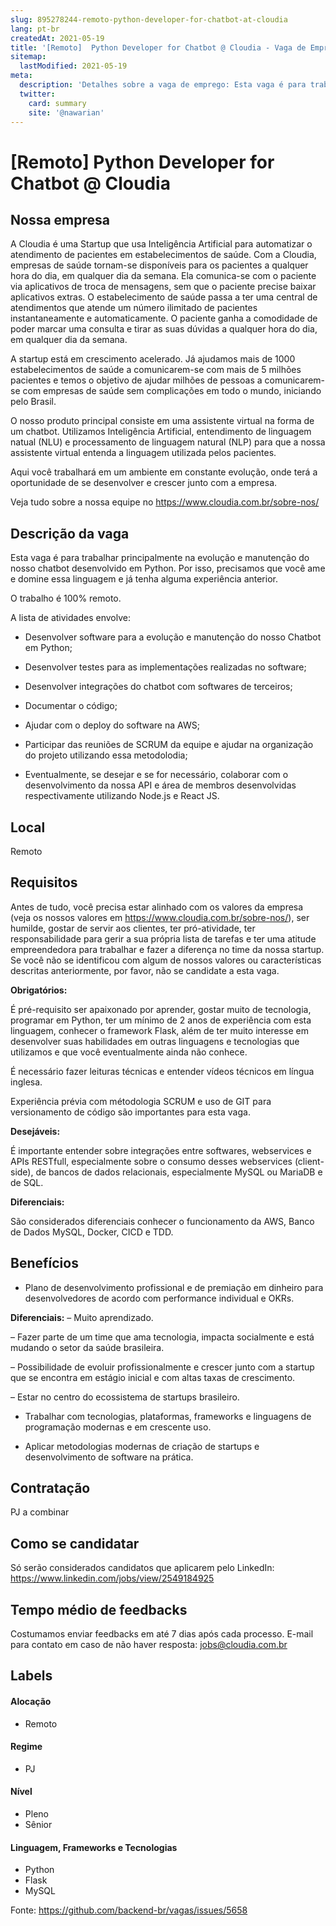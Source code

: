 ```yaml
---
slug: 895278244-remoto-python-developer-for-chatbot-at-cloudia
lang: pt-br
createdAt: 2021-05-19
title: '[Remoto]  Python Developer for Chatbot @ Cloudia - Vaga de Emprego'
sitemap:
  lastModified: 2021-05-19
meta:
  description: 'Detalhes sobre a vaga de emprego: Esta vaga é para trabalhar principalmente na evolução e manutenção do nosso chatbot desenvolvido em Python. Por isso, precisamos que você ame e domine essa linguagem e já tenha alguma experiência anterior.  O trabalho é 100% remoto.  A lista de atividades envolve:  - Desenvolver software para a evolução e manutenção do nosso Chatbot em Python;  - Desenvolver testes para as implementações realizadas no software;  - Desenvolver integrações do chatbot com softwares de terceiros;  - Documentar o código;  - Ajudar com o deploy do software na AWS;  - Participar das reuniões de SCRUM da equipe e ajudar na organização do projeto utilizando essa metodolodia;  - Eventualmente, se desejar e se for necessário, colaborar com o desenvolvimento da nossa API e área de membros desenvolvidas respectivamente utilizando Node.js e React JS.'
  twitter:
    card: summary
    site: '@nawarian'
---
```


# [Remoto]  Python Developer for Chatbot @ Cloudia

## Nossa empresa

A Cloudia é uma Startup que usa Inteligência Artificial para automatizar o atendimento de pacientes em estabelecimentos de saúde. Com a Cloudia, empresas de saúde tornam-se disponíveis para os pacientes a qualquer hora do dia, em qualquer dia da semana. Ela comunica-se com o paciente via aplicativos de troca de mensagens, sem que o paciente precise baixar aplicativos extras. O estabelecimento de saúde passa a ter uma central de atendimentos que atende um número ilimitado de pacientes instantaneamente e automaticamente. O paciente ganha a comodidade de poder marcar uma consulta e tirar as suas dúvidas a qualquer hora do dia, em qualquer dia da semana.


A startup está em crescimento acelerado. Já ajudamos mais de 1000 estabelecimentos de saúde a comunicarem-se com mais de 5 milhões pacientes e temos o objetivo de ajudar milhões de pessoas a comunicarem-se com empresas de saúde sem complicações em todo o mundo, iniciando pelo Brasil.


O nosso produto principal consiste em uma assistente virtual na forma de um chatbot. Utilizamos Inteligência Artificial, entendimento de linguagem natual (NLU) e processamento de linguagem natural (NLP) para que a nossa assistente virtual entenda a linguagem utilizada pelos pacientes.


Aqui você trabalhará em um ambiente em constante evolução, onde terá a oportunidade de se desenvolver e crescer junto com a empresa.


Veja tudo sobre a nossa equipe no https://www.cloudia.com.br/sobre-nos/

## Descrição da vaga

Esta vaga é para trabalhar principalmente na evolução e manutenção do nosso chatbot desenvolvido em Python. Por isso, precisamos que você ame e domine essa linguagem e já tenha alguma experiência anterior. 

O trabalho é 100% remoto.


A lista de atividades envolve:


- Desenvolver software para a evolução e manutenção do nosso Chatbot em Python;


- Desenvolver testes para as implementações realizadas no software;


- Desenvolver integrações do chatbot com softwares de terceiros;


- Documentar o código;


- Ajudar com o deploy do software na AWS;


- Participar das reuniões de SCRUM da equipe e ajudar na organização do projeto utilizando essa metodolodia;


- Eventualmente, se desejar e se for necessário, colaborar com o desenvolvimento da nossa API e área de membros desenvolvidas respectivamente utilizando Node.js e React JS. 

## Local

Remoto

## Requisitos

Antes de tudo, você precisa estar alinhado com os valores da empresa (veja os nossos valores em https://www.cloudia.com.br/sobre-nos/), ser humilde, gostar de servir aos clientes, ter pró-atividade, ter responsabilidade para gerir a sua própria lista de tarefas e ter uma atitude empreendedora para trabalhar e fazer a diferença no time da nossa startup.  Se você não se identificou com algum de nossos valores ou características descritas anteriormente, por favor, não se candidate a esta vaga.

**Obrigatórios:**

É pré-requisito ser apaixonado por aprender, gostar muito de tecnologia, programar em Python, ter um mínimo de 2 anos de experiência com esta linguagem, conhecer o framework Flask, além de ter muito interesse em desenvolver suas habilidades em outras linguagens e tecnologias que utilizamos e que você eventualmente ainda não conhece.

É necessário fazer leituras técnicas e entender vídeos técnicos em língua inglesa.

Experiência prévia com métodologia SCRUM e uso de GIT para versionamento de código são importantes para esta vaga.

**Desejáveis:**

É importante entender sobre integrações entre softwares, webservices e APIs RESTfull, especialmente sobre o consumo desses webservices (client-side), de bancos de dados relacionais, especialmente MySQL ou MariaDB e de SQL.

**Diferenciais:**

São considerados diferenciais conhecer o funcionamento da AWS, Banco de Dados MySQL, Docker, CICD e TDD.

## Benefícios

- Plano de desenvolvimento profissional e de premiação em dinheiro para desenvolvedores de acordo com performance individual e OKRs.

**Diferenciais:**
– Muito aprendizado.

– Fazer parte de um time que ama tecnologia, impacta socialmente e está mudando o setor da saúde brasileira.

– Possibilidade de evoluir profissionalmente e crescer junto com a startup que se encontra em estágio inicial e com altas taxas de crescimento.

– Estar no centro do ecossistema de startups brasileiro.

- Trabalhar com tecnologias, plataformas, frameworks e linguagens de programação modernas e em crescente uso.

- Aplicar metodologias modernas de criação de startups e desenvolvimento de software na prática.

## Contratação

PJ a combinar

## Como se candidatar

Só serão considerados candidatos que aplicarem pelo LinkedIn: https://www.linkedin.com/jobs/view/2549184925

## Tempo médio de feedbacks

Costumamos enviar feedbacks em até 7 dias após cada processo.
E-mail para contato em caso de não haver resposta: jobs@cloudia.com.br

## Labels

#### Alocação
- Remoto

#### Regime
- PJ

#### Nível
- Pleno
- Sênior

#### Linguagem, Frameworks e Tecnologias
- Python
- Flask
- MySQL

Fonte: https://github.com/backend-br/vagas/issues/5658